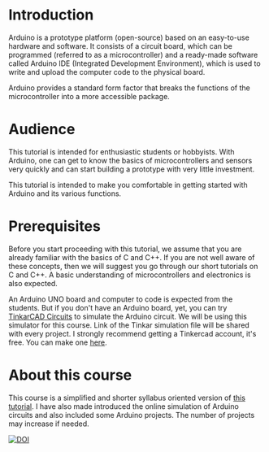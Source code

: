 # Introduction

Arduino is a prototype platform (open-source) based on an easy-to-use hardware and software. It consists of a circuit board, which can be programmed (referred to as a microcontroller) and a ready-made software called Arduino IDE (Integrated Development Environment), which is used to write and upload the computer code to the physical board.

Arduino provides a standard form factor that breaks the functions of the microcontroller into a more accessible package.

# Audience

This tutorial is intended for enthusiastic students or hobbyists. With Arduino, one can get to know the basics of microcontrollers and sensors very quickly and can start building a prototype with very little investment.

This tutorial is intended to make you comfortable in getting started with Arduino and its various functions.

# Prerequisites

Before you start proceeding with this tutorial, we assume that you are already familiar with the basics of C and C++. If you are not well aware of these concepts, then we will suggest you go through our short tutorials on C and C++. A basic understanding of microcontrollers and electronics is also expected.

An Arduino UNO board and computer to code is expected from the students. But if you don't have an Arduino board, yet, you can try [TinkarCAD Circuits](https://www.tinkercad.com/dashboard) to simulate the Arduino circuit. We will be using this simulator for this course. Link of the Tinkar simulation file will be shared with every project. I strongly recommend getting a Tinkercad account, it's free. You can make one [here](https://www.tinkercad.com/).

# About this course

This course is a simplified and shorter syllabus oriented version of [this tutorial](https://www.tutorialspoint.com/arduino/index.htm). I have also made introduced the online simulation of Arduino circuits and also included some Arduino projects. The number of projects may increase if needed.



[![DOI](https://zenodo.org/badge/383036232.svg)](https://zenodo.org/badge/latestdoi/383036232)

